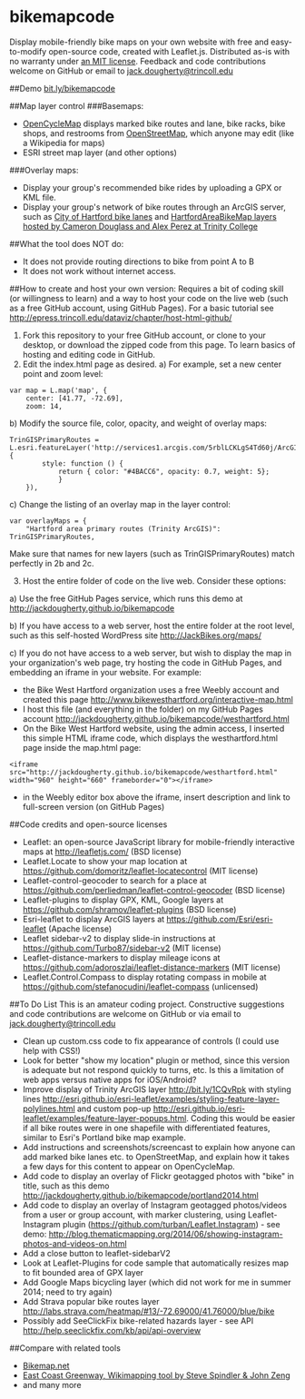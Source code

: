 bikemapcode
===========

Display mobile-friendly bike maps on your own website with free and easy-to-modify open-source code, created with Leaflet.js. Distributed as-is with no warranty under [an MIT license](https://raw.githubusercontent.com/JackDougherty/bikemapcode/master/LICENSE). Feedback and code contributions welcome on GitHub or email to [jack.dougherty@trincoll.edu](mailto:jack.dougherty@trincoll.edu)

##Demo
[bit.ly/bikemapcode](http://jackdougherty.github.io/bikemapcode)

##Map layer control
###Basemaps:
- [OpenCycleMap](http://www.opencyclemap.org/) displays marked bike routes and lane, bike racks, bike shops, and restrooms from [OpenStreetMap](http://www.openstreetmap.org/), which anyone may edit (like a Wikipedia for maps)
- ESRI street map layer (and other options)

###Overlay maps:
- Display your group's recommended bike rides by uploading a GPX or KML file.
- Display your group's network of bike routes through an ArcGIS server, such as [City of Hartford bike lanes](http://gis1.hartford.gov/arcgis/rest/services/OpenData_Community/MapServer/9) and [HartfordAreaBikeMap layers hosted by Cameron Douglass and Alex Perez at Trinity College](http://services1.arcgis.com/5rblLCKLgS4Td60j/arcgis/rest/services/)

##What the tool does NOT do:
- It does not provide routing directions to bike from point A to B
- It does not work without internet access.

##How to create and host your own version:
Requires a bit of coding skill (or willingness to learn) and a way to host your code on the live web (such as a free GitHub account, using GitHub Pages). For a basic tutorial see http://epress.trincoll.edu/dataviz/chapter/host-html-github/
1) Fork this repository to your free GitHub account, or clone to your desktop, or download the zipped code from this page. To learn basics of hosting and editing code in GitHub.
2) Edit the index.html page as desired.
a) For example, set a new center point and zoom level:
```
var map = L.map('map', {
	center: [41.77, -72.69],
	zoom: 14,
```
b) Modify the source file, color, opacity, and weight of overlay maps:
```
TrinGISPrimaryRoutes = L.esri.featureLayer('http://services1.arcgis.com/5rblLCKLgS4Td60j/ArcGIS/rest/services/PrimaryRoutes/FeatureServer/0',{
		style: function () {
          	return { color: "#4BACC6", opacity: 0.7, weight: 5};
        	}
	}),
```
c) Change the listing of an overlay map in the layer control:
```
var overlayMaps = {
	"Hartford area primary routes (Trinity ArcGIS)": TrinGISPrimaryRoutes,
```
Make sure that names for new layers (such as TrinGISPrimaryRoutes) match perfectly in 2b and 2c.

3) Host the entire folder of code on the live web. Consider these options:

a) Use the free GitHub Pages service, which runs this demo at http://jackdougherty.github.io/bikemapcode

b) If you have access to a web server, host the entire folder at the root level, such as this self-hosted WordPress site http://JackBikes.org/maps/

c) If you do not have access to a web server, but wish to display the map in your organization's web page, try hosting the code in GitHub Pages, and embedding an iframe in your website. For example:
- the Bike West Hartford organization uses a free Weebly account and created this page http://www.bikewesthartford.org/interactive-map.html
- I host this file (and everything in the folder) on my GitHub Pages account http://jackdougherty.github.io/bikemapcode/westhartford.html
- On the Bike West Hartford website, using the admin access, I inserted this simple HTML iframe code, which displays the westhartford.html page inside the map.html page:
```
<iframe src="http://jackdougherty.github.io/bikemapcode/westhartford.html" width="960" height="660" frameborder="0"></iframe>
```
- in the Weebly editor box above the iframe, insert description and link to full-screen version (on GitHub Pages)

##Code credits and open-source licenses
- Leaflet: an open-source JavaScript library for mobile-friendly interactive maps at http://leafletjs.com/ (BSD license)
- Leaflet.Locate to show your map location at https://github.com/domoritz/leaflet-locatecontrol (MIT license)
- Leaflet-control-geocoder to search for a place at https://github.com/perliedman/leaflet-control-geocoder (BSD license)
- Leaflet-plugins to display GPX, KML, Google layers at https://github.com/shramov/leaflet-plugins (BSD license)
- Esri-leaflet to display ArcGIS layers at https://github.com/Esri/esri-leaflet (Apache license)
- Leaflet sidebar-v2 to display slide-in instructions at https://github.com/Turbo87/sidebar-v2 (MIT license)
- Leaflet-distance-markers to display mileage icons at https://github.com/adoroszlai/leaflet-distance-markers (MIT license)
- Leaflet.Control.Compass to display rotating compass in mobile at https://github.com/stefanocudini/leaflet-compass (unlicensed)

##To Do List
This is an amateur coding project. Constructive suggestions and code contributions are welcome on GitHub or via email to [jack.dougherty@trincoll.edu](mailto:jack.dougherty@trincoll.edu)
- Clean up custom.css code to fix appearance of controls (I could use help with CSS!)
- Look for better "show my location" plugin or method, since this version is adequate but not respond quickly to turns, etc. Is this a limitation of web apps versus native apps for iOS/Android?
- Improve display of Trinity ArcGIS layer http://bit.ly/1CQvRpk with styling lines http://esri.github.io/esri-leaflet/examples/styling-feature-layer-polylines.html and custom pop-up http://esri.github.io/esri-leaflet/examples/feature-layer-popups.html. Coding this would be easier if all bike routes were in one shapefile with differentiated features, similar to Esri's Portland bike map example.
- Add instructions and screenshots/screencast to explain how anyone can add marked bike lanes etc. to OpenStreetMap, and explain how it takes a few days for this content to appear on OpenCycleMap.
- Add code to display an overlay of Flickr geotagged photos with "bike" in title, such as this demo http://jackdougherty.github.io/bikemapcode/portland2014.html
- Add code to display an overlay of Instagram geotagged photos/videos from a user or group account, with marker clustering, using Leaflet-Instagram plugin (https://github.com/turban/Leaflet.Instagram) - see demo: http://blog.thematicmapping.org/2014/06/showing-instagram-photos-and-videos-on.html
- Add a close button to leaflet-sidebarV2
- Look at Leaflet-Plugins for code sample that automatically resizes map to fit bounded area of GPX layer
- Add Google Maps bicycling layer (which did not work for me in summer 2014; need to try again)
- Add Strava popular bike routes layer http://labs.strava.com/heatmap/#13/-72.69000/41.76000/blue/bike
- Possibly add SeeClickFix bike-related hazards layer - see API http://help.seeclickfix.com/kb/api/api-overview

##Compare with related tools
- [Bikemap.net](http://bikemap.net/en)
- [East Coast Greenway, Wikimapping tool by Steve Spindler & John Zeng](http://map.greenway.org/)
- and many more
